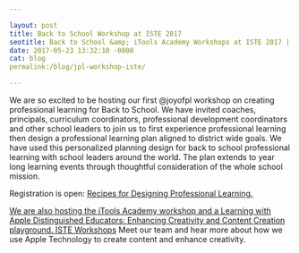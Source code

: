 ```yaml
---

layout: post
title: Back to School Workshop at ISTE 2017
seotitle: Back to School &amp; iTools Academy Workshops at ISTE 2017 | Joy of Professional Learning
date: 2017-05-23 13:32:10 -0800
cat: blog
permalink:/blog/jpl-workshop-iste/

---
```


We are so excited to be hosting our first @joyofpl workshop on creating professional learning for Back to School. We have invited coaches, principals, curriculum coordinators, professional development coordinators and other school leaders to join us to first experience professional learning  then design a professional learning plan aligned to district wide goals. We have used this personalized planning design for back to school professional learning with school leaders around the world. The plan extends to year long learning events through thoughtful consideration of the whole school mission.

Registration is open: <a href="https://conference.iste.org/2017/program/search/detail_session.php?id=108675817">Recipes for Designing Professional Learning.

We are also hosting the iTools Academy workshop and a Learning with Apple Distinguished Educators: Enhancing Creativity and Content Creation playground. <a href="https://conference.iste.org/2017/program/search/detail_presenter.php?id=108114820">ISTE Workshops</a>  Meet our team and hear more about how we use Apple Technology to create content and enhance creativity.
